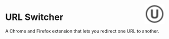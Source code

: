 <a href="https://github.com/wavebeem/url-switcher-webextension"><img width="64" height="64" src="img/icon-enabled.svg" align="right"></a>

# URL Switcher

A Chrome and Firefox extension that lets you redirect one URL to another.
